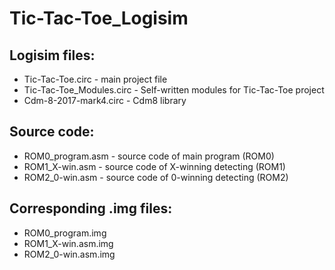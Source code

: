 # Tic-Tac-Toe_Logisim

## Logisim files:
* Tic-Tac-Toe.circ - main project file
* Tic-Tac-Toe_Modules.circ - Self-written modules for Tic-Tac-Toe project
* Cdm-8-2017-mark4.circ - Cdm8 library

## Source code:
* ROM0_program.asm - source code of main program (ROM0)
* ROM1_X-win.asm - source code of X-winning detecting (ROM1)
* ROM2_0-win.asm - source code of 0-winning detecting (ROM2)

## Corresponding .img files:
* ROM0_program.img
* ROM1_X-win.asm.img
* ROM2_0-win.asm.img
